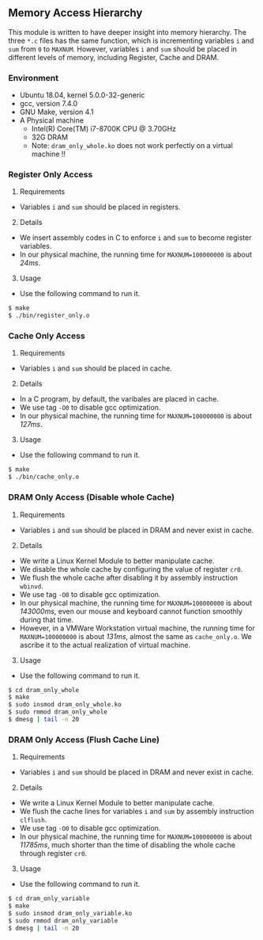 ## Memory Access Hierarchy
This module is written to have deeper insight into memory hierarchy.
The three `*.c` files has the same function, which is incrementing variables `i` and `sum` from `0` to `MAXNUM`. However, variables `i` and `sum` should be placed in different levels of memory, including Register, Cache and DRAM.

### Environment
- Ubuntu 18.04, kernel 5.0.0-32-generic
- gcc, version 7.4.0
- GNU Make, version 4.1
- A Physical machine 
  - Intel(R) Core(TM) i7-8700K CPU @ 3.70GHz
  - 32G DRAM
  - Note: `dram_only_whole.ko` does not work perfectly on a virtual machine !!

### Register Only Access
1. Requirements
- Variables `i` and `sum` should be placed in registers.
  
2. Details
- We insert assembly codes in C to enforce `i` and `sum` to become register variables.
- In our physical machine, the running time for `MAXNUM=100000000` is about *24ms*.

3. Usage
- Use the following command to run it.
```bash
$ make 
$ ./bin/register_only.o
```

### Cache Only Access
1. Requirements
- Variables `i` and `sum` should be placed in cache.
  
2. Details
- In a C program, by default, the varibales are placed in cache.
- We use tag `-O0` to disable gcc optimization.
- In our physical machine, the running time for `MAXNUM=100000000` is about *127ms*.

3. Usage
- Use the following command to run it.
```bash
$ make 
$ ./bin/cache_only.o
```

### DRAM Only Access (Disable whole Cache)
1. Requirements
- Variables `i` and `sum` should be placed in DRAM and never exist in cache.

2. Details
- We write a Linux Kernel Module to better manipulate cache.
- We disable the whole cache by configuring the value of register `cr0`.
- We flush the whole cache after disabling it by assembly instruction `wbinvd`.
- We use tag `-O0` to disable gcc optimization.
- In our physical machine, the running time for `MAXNUM=100000000` is about *143000ms*, even our mouse and keyboard cannot function smoothly during that time.
- However, in a VMWare Workstation virtual machine, the running time for `MAXNUM=100000000` is about *131ms*, almost the same as `cache_only.o`. We ascribe it to the actual realization of virtual machine.

3. Usage
- Use the following command to run it.
```bash
$ cd dram_only_whole
$ make 
$ sudo insmod dram_only_whole.ko
$ sudo rmmod dram_only_whole
$ dmesg | tail -n 20
```

### DRAM Only Access (Flush Cache Line)
1. Requirements
- Variables `i` and `sum` should be placed in DRAM and never exist in cache.

2. Details
- We write a Linux Kernel Module to better manipulate cache.
- We flush the cache lines for variables `i` and `sum` by assembly instruction `clflush`.
- We use tag `-O0` to disable gcc optimization.
- In our physical machine, the running time for `MAXNUM=100000000` is about *11785ms*, much shorter than the time of disabling the whole cache through register `cr0`.

3. Usage
- Use the following command to run it.
```bash
$ cd dram_only_variable
$ make 
$ sudo insmod dram_only_variable.ko
$ sudo rmmod dram_only_variable
$ dmesg | tail -n 20
```